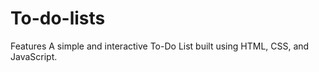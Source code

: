 # To-do-lists
Features
A simple and interactive To-Do List built using HTML, CSS, and JavaScript.


